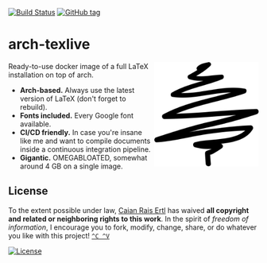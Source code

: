 [![Build Status][azure-shield]][azure-url]
[![GitHub tag][tag-shield]][tag-url]

# arch-texlive

<img src="new-01.svg" height="210px" align="right"/>

Ready-to-use docker image of a full LaTeX installation on top of arch.

- __Arch-based.__ Always use the latest version of LaTeX (don't forget to rebuild).
- __Fonts included.__ Every Google font available.
- __CI/CD friendly.__ In case you're insane like me and want to compile
    documents inside a continuous integration pipeline.
- __Gigantic.__ OMEGABLOATED, somewhat around 4 GB on a single image.

[azure-shield]: https://img.shields.io/azure-devops/build/caian-org/74f159e4-7769-4754-b4d4-4a22ec574a7d/10?logo=azure-pipelines&style=flat-square
[azure-url]: https://dev.azure.com/caian-org/arch-texlive/_build

[tag-shield]: https://img.shields.io/github/tag/caian-org/arch-texlive.svg?style=flat-square
[tag-url]: https://github.com/caian-org/arch-texlive/releases


## License

To the extent possible under law, [Caian Rais Ertl][me] has waived __all
copyright and related or neighboring rights to this work__. In the spirit of
_freedom of information_, I encourage you to fork, modify, change, share, or do
whatever you like with this project! [`^C ^V`][kopimi]

[![License][cc-shield]][cc-url]

[me]: https://github.com/caiertl
[cc-shield]: https://forthebadge.com/images/badges/cc-0.svg
[cc-url]: http://creativecommons.org/publicdomain/zero/1.0

[kopimi]: https://kopimi.com
